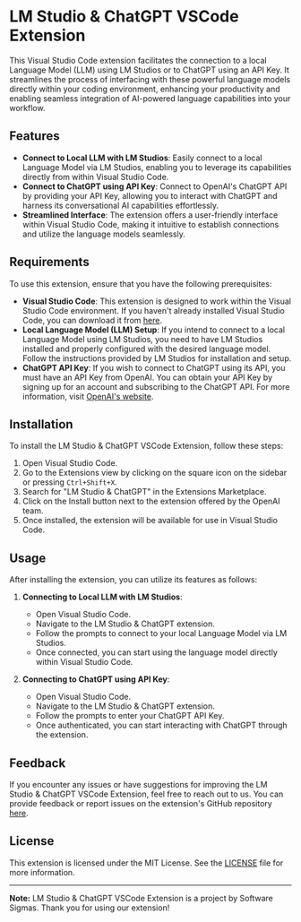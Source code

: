 # LM Studio & ChatGPT VSCode Extension

This Visual Studio Code extension facilitates the connection to a local Language Model (LLM) using LM Studios or to ChatGPT using an API Key. It streamlines the process of interfacing with these powerful language models directly within your coding environment, enhancing your productivity and enabling seamless integration of AI-powered language capabilities into your workflow.

## Features

- **Connect to Local LLM with LM Studios**: Easily connect to a local Language Model via LM Studios, enabling you to leverage its capabilities directly from within Visual Studio Code.
- **Connect to ChatGPT using API Key**: Connect to OpenAI's ChatGPT API by providing your API Key, allowing you to interact with ChatGPT and harness its conversational AI capabilities effortlessly.
- **Streamlined Interface**: The extension offers a user-friendly interface within Visual Studio Code, making it intuitive to establish connections and utilize the language models seamlessly.

## Requirements

To use this extension, ensure that you have the following prerequisites:

- **Visual Studio Code**: This extension is designed to work within the Visual Studio Code environment. If you haven't already installed Visual Studio Code, you can download it from [here](https://code.visualstudio.com/).
- **Local Language Model (LLM) Setup**: If you intend to connect to a local Language Model using LM Studios, you need to have LM Studios installed and properly configured with the desired language model. Follow the instructions provided by LM Studios for installation and setup.
- **ChatGPT API Key**: If you wish to connect to ChatGPT using its API, you must have an API Key from OpenAI. You can obtain your API Key by signing up for an account and subscribing to the ChatGPT API. For more information, visit [OpenAI's website](https://openai.com/chatgpt).

## Installation

To install the LM Studio & ChatGPT VSCode Extension, follow these steps:

1. Open Visual Studio Code.
2. Go to the Extensions view by clicking on the square icon on the sidebar or pressing `Ctrl+Shift+X`.
3. Search for "LM Studio & ChatGPT" in the Extensions Marketplace.
4. Click on the Install button next to the extension offered by the OpenAI team.
5. Once installed, the extension will be available for use in Visual Studio Code.

## Usage

After installing the extension, you can utilize its features as follows:

1. **Connecting to Local LLM with LM Studios**:

   - Open Visual Studio Code.
   - Navigate to the LM Studio & ChatGPT extension.
   - Follow the prompts to connect to your local Language Model via LM Studios.
   - Once connected, you can start using the language model directly within Visual Studio Code.

2. **Connecting to ChatGPT using API Key**:
   - Open Visual Studio Code.
   - Navigate to the LM Studio & ChatGPT extension.
   - Follow the prompts to enter your ChatGPT API Key.
   - Once authenticated, you can start interacting with ChatGPT through the extension.

## Feedback

If you encounter any issues or have suggestions for improving the LM Studio & ChatGPT VSCode Extension, feel free to reach out to us. You can provide feedback or report issues on the extension's GitHub repository [here](https://github.com/Software-Sigmas/AI_Code_Reviewer).

## License

This extension is licensed under the MIT License. See the [LICENSE](LICENSE) file for more information.

---

**Note:** LM Studio & ChatGPT VSCode Extension is a project by Software Sigmas. Thank you for using our extension!
